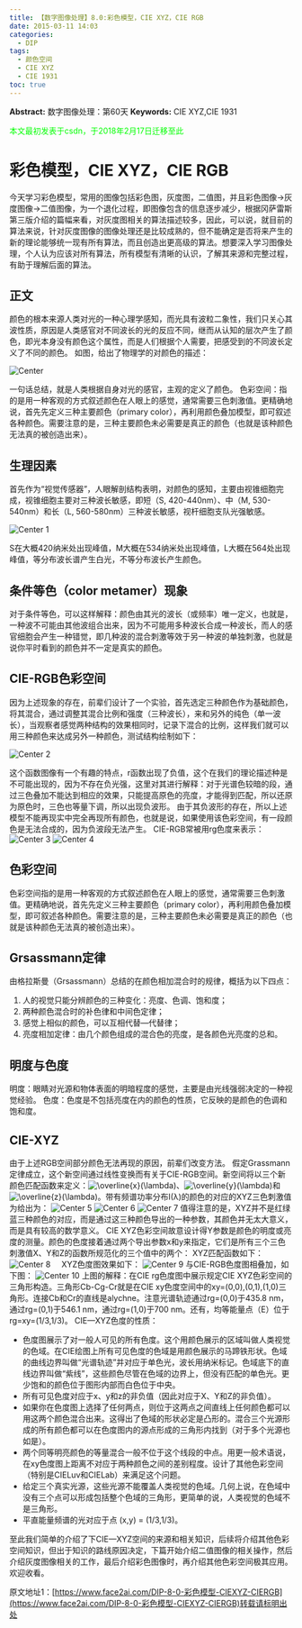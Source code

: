 ```yaml
---
title: 【数字图像处理】8.0:彩色模型，CIE XYZ，CIE RGB
date: 2015-03-11 14:03
categories:
  - DIP
tags:
  - 颜色空间
  - CIE XYZ
  - CIE 1931
toc: true
---
```

**Abstract:** 数字图像处理：第60天
**Keywords:** CIE XYZ,CIE 1931
<!--more-->
<font color="00FF00">本文最初发表于csdn，于2018年2月17日迁移至此</font>
# 彩色模型，CIE XYZ，CIE RGB
今天学习彩色模型，常用的图像包括彩色图，灰度图，二值图，并且彩色图像->灰度图像->二值图像，为一个退化过程，即图像包含的信息逐步减少，根据冈萨雷斯第三版介绍的篇幅来看，对灰度图相关的算法描述较多，因此，可以说，就目前的算法来说，针对灰度图像的图像处理还是比较成熟的，但不能确定是否将来产生的新的理论能够统一现有所有算法，而且创造出更高级的算法。想要深入学习图像处理，个人认为应该对所有算法，所有模型有清晰的认识，了解其来源和完整过程，有助于理解后面的算法。

## 正文

颜色的根本来源人类对光的一种心理学感知，而光具有波粒二象性，我们只关心其波性质，原因是人类感官对不同波长的光的反应不同，继而从认知的层次产生了颜色，即光本身没有颜色这个属性，而是人们根据个人需要，把感受到的不同波长定义了不同的颜色。
如图，给出了物理学的对颜色的描述：

![Center][]

一句话总结，就是人类根据自身对光的感官，主观的定义了颜色。
色彩空间：指的是用一种客观的方式叙述颜色在人眼上的感觉，通常需要三色刺激值。更精确地说，首先先定义三种主要颜色（primary color），再利用颜色叠加模型，即可叙述各种颜色。需要注意的是，三种主要颜色未必需要是真正的颜色（也就是该种颜色无法真的被创造出来）。

## 生理因素
首先作为“视觉传感器”，人眼解剖结构表明，对颜色的感知，主要由视锥细胞完成，视锥细胞主要对三种波长敏感，即短（S, 420-440nm）、中（M, 530-540nm）和长（L, 560-580nm）三种波长敏感，视杆细胞支队光强敏感。

![Center 1][]

S在大概420纳米处出现峰值，M大概在534纳米处出现峰值，L大概在564处出现峰值，等分布波长谱产生白光，不等分布波长产生颜色。

## 条件等色（color metamer）现象
对于条件等色，可以这样解释：颜色由其光的波长（或频率）唯一定义，也就是，一种波不可能由其他波组合出来，因为不可能用多种波长合成一种波长，而人的感官细胞会产生一种错觉，即几种波的混合刺激等效于另一种波的单独刺激，也就是说你平时看到的颜色并不一定是真实的颜色。

## CIE-RGB色彩空间
因为上述现象的存在，前辈们设计了一个实验，首先选定三种颜色作为基础颜色，将其混合，通过调整其混合比例和强度（三种波长），来和另外的纯色（单一波长），当观察者感觉两种结构的效果相同时，记录下混合的比例，这样我们就可以用三种颜色来达成另外一种颜色，测试结构绘制如下：

![Center 2][]

这个函数图像有一个有趣的特点，r函数出现了负值，这个在我们的理论描述种是不可能出现的，因为不存在负光强，这里对其进行解释：对于光谱色较暗的段，通过三色叠加不能达到相应的效果，只能提高原色的亮度，才能得到匹配，所以还原为原色时，三色也等量下调，所以出现负波形。
由于其负波形的存在，所以上述模型不能再现实中完全再现所有颜色，也就是说，如果使用该色彩空间，有一段颜色是无法合成的，因为负波段无法产生。
CIE-RGB常被用rg色度来表示：
![Center 3][]
![Center 4][]
## 色彩空间
色彩空间指的是用一种客观的方式叙述颜色在人眼上的感觉，通常需要三色刺激值。更精确地说，首先先定义三种主要颜色（primary color），再利用颜色叠加模型，即可叙述各种颜色。需要注意的是，三种主要颜色未必需要是真正的颜色（也就是该种颜色无法真的被创造出来）。
## Grsassmann定律
由格拉斯曼（Grsassmann）总结的在颜色相加混合时的规律，概括为以下四点：

1. 人的视觉只能分辨颜色的三种变化：亮度、色调、饱和度；
2. 两种颜色混合时的补色律和中间色定律；
3. 感觉上相似的颜色，可以互相代替—代替律；
4. 亮度相加定律：由几个颜色组成的混合色的亮度，是各颜色光亮度的总和。

## 明度与色度
明度：眼睛对光源和物体表面的明暗程度的感觉，主要是由光线强弱决定的一种视觉经验。
色度：色度是不包括亮度在内的颜色的性质，它反映的是颜色的色调和饱和度。

## CIE-XYZ
由于上述RGB空间部分颜色无法再现的原因，前辈们改变方法。
假定Grassmann定律成立，这个新空间通过线性变换而有关于CIE-RGB空间。新空间将以三个新颜色匹配函数来定义：![\\overline\{x\}(\\lambda)][overline_x_lambda]、![\\overline\{y\}(\\lambda)][overline_y_lambda]和![\\overline\{z\}(\\lambda)][overline_z_lambda]。带有频谱功率分布I(λ)的颜色的对应的XYZ三色刺激值为给出为：
![Center 5][]
![Center 6][]
![Center 7][]
值得注意的是，XYZ并不是红绿蓝三种颜色的对应，而是通过这三种颜色导出的一种参数，其颜色并无太大意义，而是具有较高的数学意义。
CIE XYZ色彩空间故意设计得Y参数是颜色的明度或亮度的测量。颜色的色度接着通过两个导出参数x和y来指定，它们是所有三个三色刺激值X、Y和Z的函数所规范化的三个值中的两个：
XYZ匹配函数如下：
![Center 8][]    
XYZ色度图效果如下：
![Center 9][]
与CIE-RGB色度图相叠加，如下图：
![Center 10][]
上图的解释：在CIE rg色度图中展示规定CIE XYZ色彩空间的三角形构造。三角形Cb-Cg-Cr就是在CIE xy色度空间中的xy=(0,0),(0,1),(1,0)三角形。连接Cb和Cr的直线是alychne。注意光谱轨迹通过rg=(0,0)于435.8 nm，通过rg=(0,1)于546.1 nm，通过rg=(1,0)于700 nm。还有，均等能量点（E）位于rg=xy=(1/3,1/3)。
CIE—XYZ色度的性质：
*  色度图展示了对一般人可见的所有色度。这个用颜色展示的区域叫做人类视觉的色域。在CIE绘图上所有可见色度的色域是用颜色展示的马蹄铁形状。色域的曲线边界叫做“光谱轨迹”并对应于单色光，波长用纳米标记。色域底下的直线边界叫做“紫线”，这些颜色尽管在色域的边界上，但没有匹配的单色光。更少饱和的颜色位于图形内部而白色位于中央。
*  所有可见色度对应于x、y和z的非负值（因此对应于X、Y和Z的非负值）。
*  如果你在色度图上选择了任何两点，则位于这两点之间直线上任何颜色都可以用这两个颜色混合出来。这得出了色域的形状必定是凸形的。混合三个光源形成的所有颜色都可以在色度图内的源点形成的三角形内找到（对于多个光源也如是）。
*  两个同等明亮颜色的等量混合一般不位于这个线段的中点。用更一般术语说，在xy色度图上距离不对应于两种颜色之间的差别程度。设计了其他色彩空间（特别是CIELuv和CIELab）来满足这个问题。
*  给定三个真实光源，这些光源不能覆盖人类视觉的色域。几何上说，在色域中没有三个点可以形成包括整个色域的三角形，更简单的说，人类视觉的色域不是三角形。
*  平直能量频谱的光对应于点 (x,y) = (1/3,1/3)。

至此我们简单的介绍了下CIE—XYZ空间的来源和相关知识，后续将介绍其他色彩空间知识，但出于知识的路线原因决定，下篇开始介绍二值图像的相关操作，然后介绍灰度图像相关的工作，最后介绍彩色图像时，再介绍其他色彩空间极其应用。欢迎收看。


[Center]: https://tony4ai-1251394096.cos.ap-hongkong.myqcloud.com/blog_images/DIP-8-0-彩色模型-CIEXYZ-CIERGB/20141220123439812.jpg
[Center 1]: https://tony4ai-1251394096.cos.ap-hongkong.myqcloud.com/blog_images/DIP-8-0-彩色模型-CIEXYZ-CIERGB/20141222112304172.jpg
[Center 2]: https://tony4ai-1251394096.cos.ap-hongkong.myqcloud.com/blog_images/DIP-8-0-彩色模型-CIEXYZ-CIERGB/20141222114140775.png
[Center 3]: https://tony4ai-1251394096.cos.ap-hongkong.myqcloud.com/blog_images/DIP-8-0-彩色模型-CIEXYZ-CIERGB/20141222140240997.png
[Center 4]: https://tony4ai-1251394096.cos.ap-hongkong.myqcloud.com/blog_images/DIP-8-0-彩色模型-CIEXYZ-CIERGB/20141222140249625.png
[overline_x_lambda]: https://tony4ai-1251394096.cos.ap-hongkong.myqcloud.com/blog_images/DIP-8-0-彩色模型-CIEXYZ-CIERGB/557e8d4cdd91b4461411088939ab1a41.png
[overline_y_lambda]: https://tony4ai-1251394096.cos.ap-hongkong.myqcloud.com/blog_images/DIP-8-0-彩色模型-CIEXYZ-CIERGB/bee0b0d1dea7e1937ec3710c7c435f3e.png
[overline_z_lambda]: https://tony4ai-1251394096.cos.ap-hongkong.myqcloud.com/blog_images/DIP-8-0-彩色模型-CIEXYZ-CIERGB/5aa5f099f72042122adaa7b313c37045.png
[Center 5]: https://tony4ai-1251394096.cos.ap-hongkong.myqcloud.com/blog_images/DIP-8-0-彩色模型-CIEXYZ-CIERGB/20141222140916895.png
[Center 6]: https://tony4ai-1251394096.cos.ap-hongkong.myqcloud.com/blog_images/DIP-8-0-彩色模型-CIEXYZ-CIERGB/20141222140922562.png
[Center 7]: https://tony4ai-1251394096.cos.ap-hongkong.myqcloud.com/blog_images/DIP-8-0-彩色模型-CIEXYZ-CIERGB/20141222140935911.png
[Center 8]: https://tony4ai-1251394096.cos.ap-hongkong.myqcloud.com/blog_images/DIP-8-0-彩色模型-CIEXYZ-CIERGB/20141222141529859.png
[Center 9]: https://tony4ai-1251394096.cos.ap-hongkong.myqcloud.com/blog_images/DIP-8-0-彩色模型-CIEXYZ-CIERGB/20141222141337649.png
[Center 10]: https://tony4ai-1251394096.cos.ap-hongkong.myqcloud.com/blog_images/DIP-8-0-彩色模型-CIEXYZ-CIERGB/20141222141141897.png





原文地址1：[https://www.face2ai.com/DIP-8-0-彩色模型-CIEXYZ-CIERGB](https://www.face2ai.com/DIP-8-0-彩色模型-CIEXYZ-CIERGB)转载请标明出处
